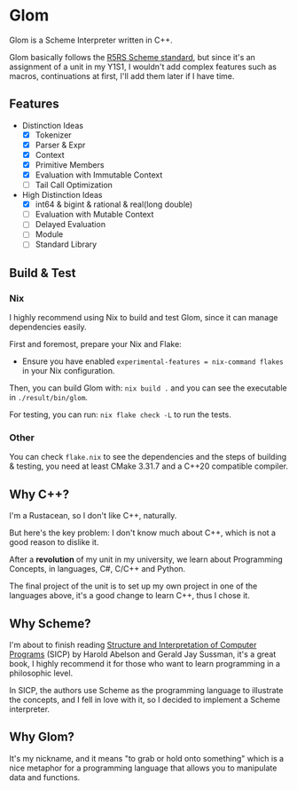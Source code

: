 # Glom

Glom is a Scheme Interpreter written in C++.

Glom basically follows the [R5RS Scheme standard](https://docs.racket-lang.org/r5rs/r5rs-std/index.html), but since it's an assignment of a unit in my Y1S1, I wouldn't add complex features such as macros, continuations at first, I'll add them later if I have time.

## Features
- Distinction Ideas
  - [x] Tokenizer
  - [x] Parser & Expr
  - [x] Context
  - [x] Primitive Members
  - [x] Evaluation with Immutable Context
  - [ ] Tail Call Optimization
- High Distinction Ideas
  - [x] int64 & bigint & rational & real(long double)
  - [ ] Evaluation with Mutable Context
  - [ ] Delayed Evaluation
  - [ ] Module
  - [ ] Standard Library

## Build & Test

### Nix

I highly recommend using Nix to build and test Glom, since it can manage dependencies easily.

First and foremost, prepare your Nix and Flake:

- Ensure you have enabled `experimental-features = nix-command flakes` in your Nix configuration.

Then, you can build Glom with: `nix build .` and you can see the executable in `./result/bin/glom`.

For testing, you can run: `nix flake check -L` to run the tests.

### Other

You can check `flake.nix` to see the dependencies and the steps of building & testing, you need at least CMake 3.31.7 and a C++20 compatible compiler.

## Why C++?

I'm a Rustacean, so I don't like C++, naturally.

But here's the key problem: I don't know much about C++, which is not a good reason to dislike it.

After a **revolution** of my unit in my university, we learn about Programming Concepts, in languages, C#, C/C++ and Python.

The final project of the unit is to set up my own project in one of the languages above, it's a good change to learn C++, thus I chose it.

## Why Scheme?

I'm about to finish reading [Structure and Interpretation of Computer Programs](https://web.mit.edu/6.001/6.037/sicp.pdf) (SICP) by Harold Abelson and Gerald Jay Sussman, it's a great book, I highly recommend it for those who want to learn programming in a philosophic level.

In SICP, the authors use Scheme as the programming language to illustrate the concepts, and I fell in love with it, so I decided to implement a Scheme interpreter.

## Why Glom?

It's my nickname, and it means "to grab or hold onto something" which is a nice metaphor for a programming language that allows you to manipulate data and functions.